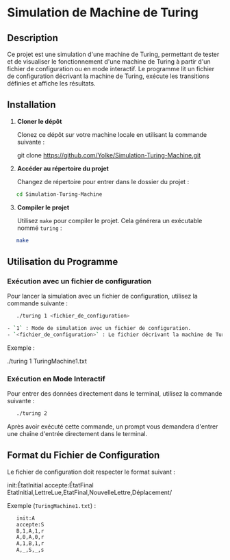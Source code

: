 # Simulation de Machine de Turing

## Description

Ce projet est une simulation d'une machine de Turing, permettant de tester et de visualiser le fonctionnement d'une machine de Turing à partir d'un fichier de configuration ou en mode interactif. Le programme lit un fichier de configuration décrivant la machine de Turing, exécute les transitions définies et affiche les résultats.

## Installation

1. **Cloner le dépôt**

   Clonez ce dépôt sur votre machine locale en utilisant la commande suivante :

   git clone https://github.com/Yolke/Simulation-Turing-Machine.git

2. **Accéder au répertoire du projet**

   Changez de répertoire pour entrer dans le dossier du projet :
```sh
   cd Simulation-Turing-Machine
```
3. **Compiler le projet**

   Utilisez `make` pour compiler le projet. Cela générera un exécutable nommé `turing` :
```sh
   make
```
## Utilisation du Programme

### Exécution avec un fichier de configuration

Pour lancer la simulation avec un fichier de configuration, utilisez la commande suivante :
```sh
   ./turing 1 <fichier_de_configuration>
```
```sh
- `1` : Mode de simulation avec un fichier de configuration.
- `<fichier_de_configuration>` : Le fichier décrivant la machine de Turing.
```
Exemple :

   ./turing 1 TuringMachine1.txt

### Exécution en Mode Interactif

Pour entrer des données directement dans le terminal, utilisez la commande suivante :
```sh
   ./turing 2
```
Après avoir exécuté cette commande, un prompt vous demandera d'entrer une chaîne d'entrée directement dans le terminal.

## Format du Fichier de Configuration

Le fichier de configuration doit respecter le format suivant :

   init:ÉtatInitial
   accepte:ÉtatFinal
   EtatInitial,LettreLue,EtatFinal,NouvelleLettre,Déplacement/

Exemple (`TuringMachine1.txt`) :
```sh
   init:A
   accepte:S
   B,1,A,1,r
   A,0,A,0,r
   A,1,B,1,r
   A,_,S,_,s
```

